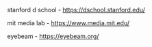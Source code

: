 stanford d school - https://dschool.stanford.edu/

mit media lab - https://www.media.mit.edu/

eyebeam - https://eyebeam.org/

